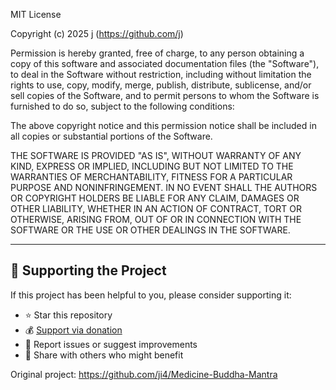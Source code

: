 MIT License

Copyright (c) 2025 j (https://github.com/j)

Permission is hereby granted, free of charge, to any person obtaining a copy
of this software and associated documentation files (the "Software"), to deal
in the Software without restriction, including without limitation the rights
to use, copy, modify, merge, publish, distribute, sublicense, and/or sell
copies of the Software, and to permit persons to whom the Software is
furnished to do so, subject to the following conditions:

The above copyright notice and this permission notice shall be included in all
copies or substantial portions of the Software.

THE SOFTWARE IS PROVIDED "AS IS", WITHOUT WARRANTY OF ANY KIND, EXPRESS OR
IMPLIED, INCLUDING BUT NOT LIMITED TO THE WARRANTIES OF MERCHANTABILITY,
FITNESS FOR A PARTICULAR PURPOSE AND NONINFRINGEMENT. IN NO EVENT SHALL THE
AUTHORS OR COPYRIGHT HOLDERS BE LIABLE FOR ANY CLAIM, DAMAGES OR OTHER
LIABILITY, WHETHER IN AN ACTION OF CONTRACT, TORT OR OTHERWISE, ARISING FROM,
OUT OF OR IN CONNECTION WITH THE SOFTWARE OR THE USE OR OTHER DEALINGS IN THE
SOFTWARE.

---

## 🙏 Supporting the Project

If this project has been helpful to you, please consider supporting it:

- ⭐ Star this repository
- 💰 [Support via donation](https://portaly.cc/mantra/support)
- 🐛 Report issues or suggest improvements
- 🔄 Share with others who might benefit

Original project: https://github.com/ji4/Medicine-Buddha-Mantra